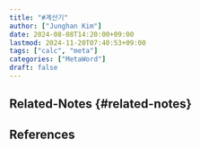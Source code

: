 ```yaml
---
title: "#계산기"
author: ["Junghan Kim"]
date: 2024-08-08T14:20:00+09:00
lastmod: 2024-11-20T07:40:53+09:00
tags: ["calc", "meta"]
categories: ["MetaWord"]
draft: false
---
```


## Related-Notes {#related-notes}

## References

<style>.csl-entry{text-indent: -1.5em; margin-left: 1.5em;}</style><div class="csl-bib-body">
</div>
